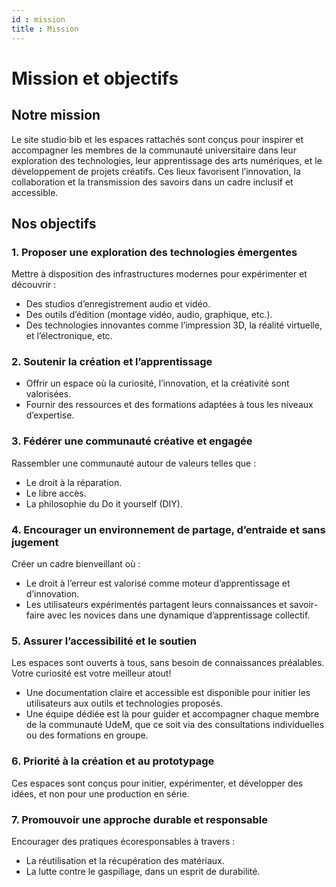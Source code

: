 ```yaml
---
id : mission
title : Mission
---
```


# Mission et objectifs

## Notre mission

Le site studio·bib et les espaces rattachés sont conçus pour inspirer et accompagner les membres de la communauté universitaire dans leur exploration des technologies, leur apprentissage des arts numériques, et le développement de projets créatifs. Ces lieux favorisent l’innovation, la collaboration et la transmission des savoirs dans un cadre inclusif et accessible.

## Nos objectifs

### 1. Proposer une exploration des technologies émergentes
Mettre à disposition des infrastructures modernes pour expérimenter et découvrir :
- Des studios d’enregistrement audio et vidéo.
- Des outils d’édition (montage vidéo, audio, graphique, etc.).
- Des technologies innovantes comme l’impression 3D, la réalité virtuelle, et l’électronique, etc.

### 2. Soutenir la création et l’apprentissage
- Offrir un espace où la curiosité, l’innovation, et la créativité sont valorisées.
- Fournir des ressources et des formations adaptées à tous les niveaux d’expertise.

### 3. Fédérer une communauté créative et engagée

Rassembler une communauté autour de valeurs telles que :
- Le droit à la réparation.
- Le libre accès.
- La philosophie du Do it yourself (DIY).

### 4. Encourager un environnement de partage, d’entraide et sans jugement
Créer un cadre bienveillant où :

- Le droit à l’erreur est valorisé comme moteur d’apprentissage et d’innovation.
- Les utilisateurs expérimentés partagent leurs connaissances et savoir-faire avec les novices dans une dynamique d’apprentissage collectif.

### 5. Assurer l’accessibilité et le soutien
Les espaces sont ouverts à tous, sans besoin de connaissances préalables. Votre curiosité est votre meilleur atout!

- Une documentation claire et accessible est disponible pour initier les utilisateurs aux outils et technologies proposés.
- Une équipe dédiée est là pour guider et accompagner chaque membre de la communauté UdeM, que ce soit via des consultations individuelles ou des formations en groupe.

### 6. Priorité à la création et au prototypage
Ces espaces sont conçus pour initier, expérimenter, et développer des idées, et non pour une production en série.

### 7. Promouvoir une approche durable et responsable
Encourager des pratiques écoresponsables à travers :

- La réutilisation et la récupération des matériaux.
- La lutte contre le gaspillage, dans un esprit de durabilité.